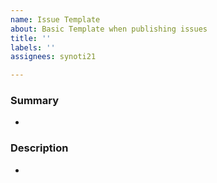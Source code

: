 ```yaml
---
name: Issue Template
about: Basic Template when publishing issues
title: ''
labels: ''
assignees: synoti21

---
```


### Summary
- 

### Description
-
